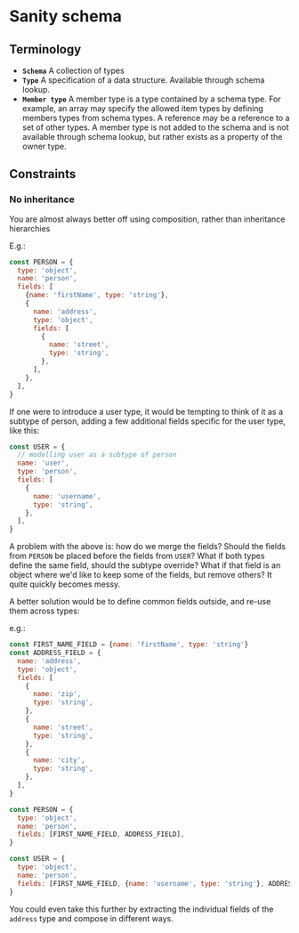 # Sanity schema

## Terminology

- **`Schema`** A collection of types
- **`Type`** A specification of a data structure. Available through schema lookup.
- **`Member type`** A member type is a type contained by a schema type. For example, an array may specify the allowed item types by defining members types from schema types. A reference may be a reference to a set of other types. A member type is not added to the schema and is not available through schema lookup, but rather exists as a property of the owner type.

## Constraints

### No inheritance

You are almost always better off using composition, rather than inheritance hierarchies

E.g.:

```js
const PERSON = {
  type: 'object',
  name: 'person',
  fields: [
    {name: 'firstName', type: 'string'},
    {
      name: 'address',
      type: 'object',
      fields: [
        {
          name: 'street',
          type: 'string',
        },
      ],
    },
  ],
}
```

If one were to introduce a user type, it would be tempting to think of it as a subtype of person, adding a few additional fields specific for the user type, like this:

```js
const USER = {
  // modelling user as a subtype of person
  name: 'user',
  type: 'person',
  fields: [
    {
      name: 'username',
      type: 'string',
    },
  ],
}
```

A problem with the above is: how do we merge the fields? Should the fields from `PERSON` be placed before the fields from `USER`? What if both types define the same field, should the subtype override? What if that field is an object where we'd like to keep some of the fields, but remove others? It quite quickly becomes messy.

A better solution would be to define common fields outside, and re-use them across types:

e.g.:

```js
const FIRST_NAME_FIELD = {name: 'firstName', type: 'string'}
const ADDRESS_FIELD = {
  name: 'address',
  type: 'object',
  fields: [
    {
      name: 'zip',
      type: 'string',
    },
    {
      name: 'street',
      type: 'string',
    },
    {
      name: 'city',
      type: 'string',
    },
  ],
}

const PERSON = {
  type: 'object',
  name: 'person',
  fields: [FIRST_NAME_FIELD, ADDRESS_FIELD],
}

const USER = {
  type: 'object',
  name: 'person',
  fields: [FIRST_NAME_FIELD, {name: 'username', type: 'string'}, ADDRESS_FIELD],
}
```

You could even take this further by extracting the individual fields of the `address` type and compose in different ways.
